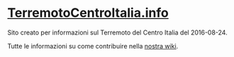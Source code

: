 # [TerremotoCentroItalia.info](http://terremotocentroitalia.info/)

Sito creato per informazioni sul Terremoto del Centro Italia del 2016-08-24.

Tutte le informazioni su come contribuire nella [nostra wiki](https://github.com/emergenzeHack/terremotocentro/wiki).
 
